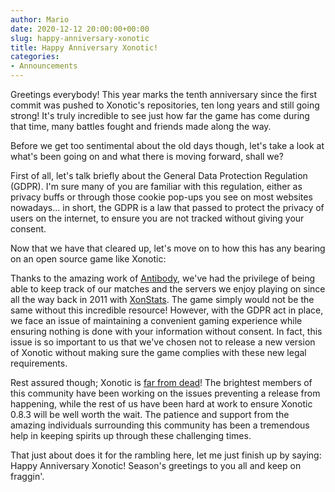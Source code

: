 ```yaml
---
author: Mario
date: 2020-12-12 20:00:00+00:00
slug: happy-anniversary-xonotic
title: Happy Anniversary Xonotic!
categories:
- Announcements
---
```

Greetings everybody! This year marks the tenth anniversary since the first commit was pushed to
Xonotic's repositories, ten long years and still going strong! It's truly incredible to
see just how far the game has come during that time, many battles fought and friends made
along the way.

Before we get too sentimental about the old days though, let's take a look at what's been
going on and what there is moving forward, shall we?

First of all, let's talk briefly about the General Data Protection Regulation (GDPR). I'm sure
many of you are familiar with this regulation, either as privacy buffs or through those cookie
pop-ups you see on most websites nowadays... in short, the GDPR is a law that passed to
protect the privacy of users on the internet, to ensure you are not tracked without giving
your consent.

Now that we have that cleared up, let's move on to how this has any bearing on an
open source game like Xonotic:

Thanks to the amazing work of [Antibody][Antibody], we've had the privilege of being able to
keep track of our matches and the servers we enjoy playing on since all the way back in 2011
with [XonStats][XonStats]. The game simply would not be the same without this incredible resource!
However, with the GDPR act in place, we face an issue of maintaining a convenient gaming experience
while ensuring nothing is done with your information without consent. In fact, this issue is so
important to us that we've chosen not to release a new version of Xonotic without making sure the
game complies with these new legal requirements.

Rest assured though; Xonotic is [far from dead][Xonotic activity]! The brightest members of this
community have been working on the issues preventing a release from happening, while the rest
of us have been hard at work to ensure Xonotic 0.8.3 will be well worth the wait. The patience
and support from the amazing individuals surrounding this community has been a tremendous help in
keeping spirits up through these challenging times.

That just about does it for the rambling here, let me just finish up by saying:  Happy Anniversary Xonotic!
Season's greetings to you all and keep on fraggin'.

[Antibody]: https://forums.xonotic.org/member.php?action=profile&uid=530
[XonStats]: http://stats.xonotic.org/
[Xonotic activity]: https://gitlab.com/groups/xonotic/-/activity
